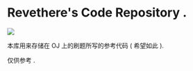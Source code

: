 # Revethere's Code Repository .

![](https://badges.toozhao.com/badges/01GEBYBX31P0D7185PKSN5GRDV/blue.svg)

本库用来存储在 OJ 上的刷题所写的参考代码 ( 希望如此 ).

仅供参考 .
